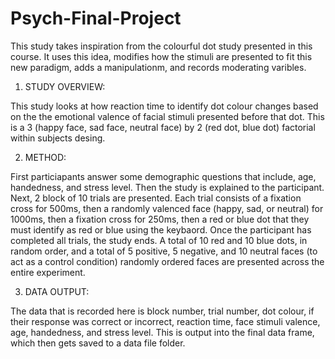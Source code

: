 # Psych-Final-Project

This study takes inspiration from the colourful dot study presented in this course. It uses this idea, modifies how the stimuli are presented to fit this new paradigm, adds a manipulationm, and records moderating varibles. 



1. STUDY OVERVIEW:

This study looks at how reaction time to identify dot colour changes based on the the emotional valence of facial stimuli presented before that dot.
This is a 3 (happy face, sad face, neutral face) by 2 (red dot, blue dot) factorial within subjects desing. 



2. METHOD:

First particiapants answer some demographic questions that include, age, handedness, and stress level. Then the study is explained to the participant. Next, 2 block of 10 trials are presented. Each trial consists of a fixation cross for 500ms, then a randomly valenced face (happy, sad, or neutral) for 1000ms, then a fixation cross for 250ms, then a red or blue dot that they must identify as red or blue using the keybaord. Once the participant has completed all trials, the study ends. A total of 10 red and 10 blue dots, in random order, and a total of 5 positive, 5 negative, and 10 neutral faces (to act as a control condition) randomly ordered faces are presented across the entire experiment.     



3. DATA OUTPUT:

The data that is recorded here is block number, trial number, dot colour, if their response was correct or incorrect, reaction time, face stimuli 
valence, age, handedness, and stress level. This is output into the final data frame, which then gets saved to a data file folder.    
 

